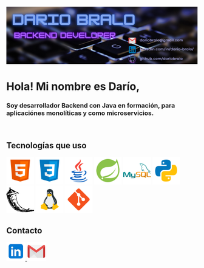 <p><img src="https://github.com/dariobralo/recursos/blob/main/banners/bannerLinkedin.png"></p>

# Hola! Mi nombre es Darío,

### Soy desarrollador Backend con Java en formación, para aplicaciónes monolíticas y como microservicios.
<br>

## Tecnologías que uso
<p>
<img src="https://github.com/dariobralo/recursos/blob/main/icons/icons8-html5-96.png" alt="html5" width="73">
<img src="https://github.com/dariobralo/recursos/blob/main/icons/icons8-css3-96.png" alt="css3" width="73">
<img src="https://github.com/dariobralo/recursos/blob/main/icons/icons8-logotipo-de-java-coffee-cup-96.png" alt="java" width="73">
<img src="https://github.com/dariobralo/recursos/blob/main/icons/icons8-logotipo-de-primavera-96.png" alt="spring" width="73">
<img src="https://github.com/dariobralo/recursos/blob/main/icons/icons8-mysql-96.png" alt="mysql" width="73">
<img src="https://github.com/dariobralo/recursos/blob/main/icons/icons8-python-96.png" alt="python" width="73">
<img src="https://github.com/dariobralo/recursos/blob/main/icons/flask_logo_icon_.png" alt="flask" width="73">
<img src="https://github.com/dariobralo/recursos/blob/main/icons/icons8-linux-96.png" alt="linux" width="73">
<img src="https://github.com/dariobralo/recursos/blob/main/icons/icons8-git-96.png" alt="git" width="73">
</p>


<h2 align="left">Contacto</h2>
<p>
  <a href="https://www.linkedin.com/in/dario-bralo/" target="_blank" onclick='window.open("https://www.linkedin.com/in/dario-bralo/");return false;'>
    <img src="https://github.com/dariobralo/recursos/blob/main/icons/icons8-linkedin-96.png" 
    width="50" alt="LinkedIn">
  </a>
  <a href="mailto:dariobralo@gmail.com">
   <img src="https://github.com/dariobralo/recursos/blob/main/icons/icons8-gmail-96.png" width="50" alt="Gmail"> 
  </a>
</p>
